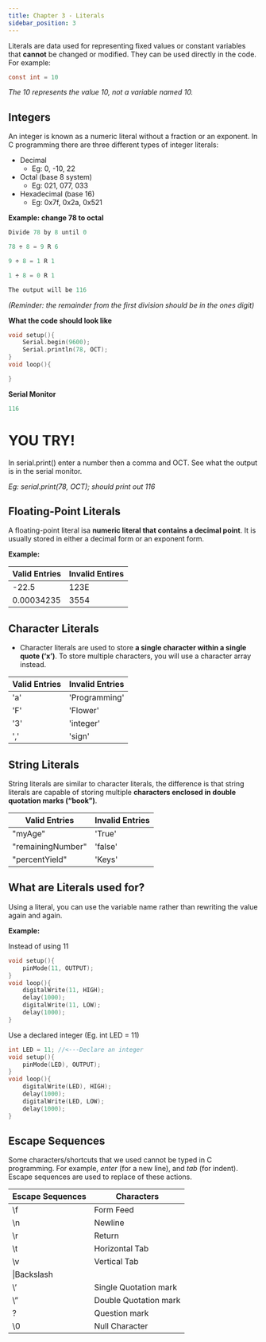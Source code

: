 ```yaml
---
title: Chapter 3 - Literals
sidebar_position: 3
---
```


Literals are data used for representing fixed values or constant variables that **cannot** be changed or modified. They can be used directly in the code. For example:

```c
const int = 10
```

*The 10 represents the value 10, not a variable named 10.*

## Integers
An integer is known as a numeric literal without a fraction or an exponent. In C programming there are three different types of integer literals:

* Decimal
    * Eg: 0, -10, 22
* Octal (base 8 system)
    * Eg: 021, 077, 033
* Hexadecimal (base 16) 
    * Eg: 0x7f, 0x2a, 0x521

**Example: change 78 to octal**

```c
Divide 78 by 8 until 0

78 ÷ 8 = 9 R 6

9 ÷ 8 = 1 R 1

1 ÷ 8 = 0 R 1

The output will be 116
```
*(Reminder: the remainder from the first division should be in the ones digit)*

**What the code should look like**

```c
void setup(){
    Serial.begin(9600);
    Serial.println(78, OCT);
}
void loop(){

}
```

**Serial Monitor**
```c
116
```

# YOU TRY!
In serial.print() enter a number then a comma and OCT. See what the output is in the serial monitor.

*Eg: serial.print(78, OCT); should print out 116*

## Floating-Point Literals
A floating-point literal isa **numeric literal that contains a decimal point**. It is usually stored in either a decimal form or an exponent form.

**Example:**

|Valid Entries|Invalid Entires|
|---|---|
|-22.5|123E|
|0.00034235|3554|

## Character Literals
* Character literals are used to store **a single character within a single quote (‘x’)**. To store multiple characters, you will use a character array instead.

|Valid Entries|Invalid Entries|
|---|---|
|'a'|'Programming'|
|'F'|'Flower'|
|'3'|'integer'|
|','|'sign'|

## String Literals
String literals are similar to character literals, the difference is that string literals are capable of storing multiple **characters enclosed in double quotation marks (“book”)**.

|Valid Entries|Invalid Entries|
|---|---|
|"myAge"|'True'|
|"remainingNumber"|'false'|
|"percentYield"|'Keys'|

## What are Literals used for?
Using a literal, you can use the variable name rather than rewriting the value again and again.

**Example:**

Instead of using 11

```c
void setup(){
    pinMode(11, OUTPUT);
}
void loop(){
    digitalWrite(11, HIGH);
    delay(1000);
    digitalWrite(11, LOW);
    delay(1000);
}
```

Use a declared integer (Eg. int LED = 11)

```c
int LED = 11; //<---Declare an integer
void setup(){
    pinMode(LED), OUTPUT);
}
void loop(){
    digitalWrite(LED), HIGH);
    delay(1000);
    digitalWrite(LED, LOW);
    delay(1000);
}
```

## Escape Sequences

Some characters/shortcuts that we used cannot be typed in C programming. For example, *enter* (for a new line), and *tab* (for indent). Escape sequences are used to replace of these actions.

|Escape Sequences|Characters|
|---|---|
|\f|Form Feed|
|\n|Newline|
|\r|Return|
|\t|Horizontal Tab|
|\v|Vertical Tab|
|\\|Backslash|
|\’|Single Quotation mark|
|\”|Double Quotation mark|
|\?|Question mark|
|\0|Null Character|